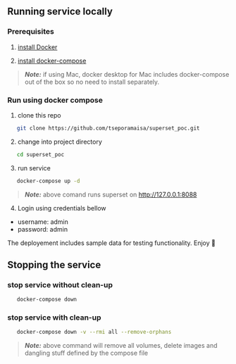 ## Running service locally

### Prerequisites

1. [install Docker](https://docs.docker.com/engine/install/)

2. [install docker-compose](https://docs.docker.com/compose/install/)

> **_Note:_** if using Mac, docker desktop for Mac includes docker-compose out of the box so no need to install separately.

### Run using docker compose

1. clone this repo

```bash
   git clone https://github.com/tseporamaisa/superset_poc.git
```   
2. change into project directory

```bash
   cd superset_poc
```
3. run service

```bash
   docker-compose up -d
```

> **_Note:_** above comand runs superset on http://127.0.0.1:8088    

4. Login using credentials bellow  
- username: admin
- password: admin

The deployement includes sample data for testing functionality. Enjoy :slightly_smiling_face:    

## Stopping the service    
    
### stop service without clean-up   
```bash
   docker-compose down 
```    
### stop service with clean-up   
```bash
   docker-compose down -v --rmi all --remove-orphans
```
> **_Note:_** above command will remove all volumes, delete images and dangling stuff defined by the compose file